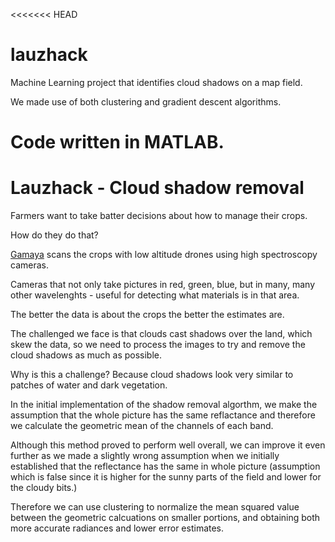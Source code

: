 <<<<<<< HEAD
# lauzhack

Machine Learning project that identifies cloud shadows on a map field.

We made use of both clustering and gradient descent algorithms.

Code written in MATLAB.
=======
# Lauzhack - Cloud shadow removal

Farmers want to take batter decisions about how to manage their crops.

How do they do that?

[Gamaya](http://gamaya.com/) scans the crops with low altitude drones using high spectroscopy cameras.

Cameras that not only take pictures in red, green, blue, but in many, many other wavelenghts - useful for detecting what materials is in that area.

The better the data is about the crops the better the estimates are.

The challenged we face is that clouds cast shadows over the land, which skew the data, so we need to process the images to try and remove the cloud shadows as much as possible.

Why is this a challenge? Because cloud shadows look very similar to patches of water and dark vegetation.

In the initial implementation of the shadow removal algorthm, we make the assumption that the whole picture has the same reflactance and therefore we calculate the geometric mean of the channels of each band. 

Although this method proved to perform well overall, we can improve it even further as we made a slightly wrong assumption when we initially established that the reflectance has the same in whole picture (assumption which is false since it is higher for the sunny parts of the field and lower for the cloudy bits.)

Therefore we can use clustering to normalize the mean squared value between the geometric calcuations on smaller portions, and obtaining both more accurate radiances and lower error estimates.
